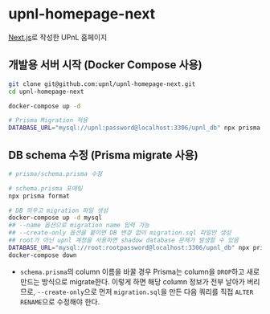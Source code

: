 # upnl-homepage-next

[Next.js](https://nextjs.org/)로 작성한 UPnL 홈페이지

## 개발용 서버 시작 (Docker Compose 사용)

```bash
git clone git@github.com:upnl/upnl-homepage-next.git
cd upnl-homepage-next

docker-compose up -d

# Prisma Migration 적용
DATABASE_URL="mysql://upnl:password@localhost:3306/upnl_db" npx prisma migrate deploy
```

## DB schema 수정 (Prisma migrate 사용)

```bash
# prisma/schema.prisma 수정

# schema.prisma 포매팅
npx prisma format

# DB 띄우고 migration 파일 생성
docker-compose up -d mysql
## --name 옵션으로 migration name 입력 가능
## --create-only 옵션을 붙이면 DB 변경 없이 migration.sql 파일만 생성
## root가 아닌 upnl 계정을 사용하면 shadow database 문제가 발생할 수 있음
DATABASE_URL="mysql://root:rootpassword@localhost:3306/upnl_db" npx prisma migrate dev
docker-compose down
```

- `schema.prisma`의 column 이름을 바꿀 경우 Prisma는 column을 `DROP`하고 새로 만드는 방식으로 migrate한다. 이렇게 하면 해당 column 정보가 전부 날아가 버리므로, `--create-only`으로 먼저 `migration.sql`을 만든 다음 쿼리를 직접 `ALTER RENAME`으로 수정해야 한다.
